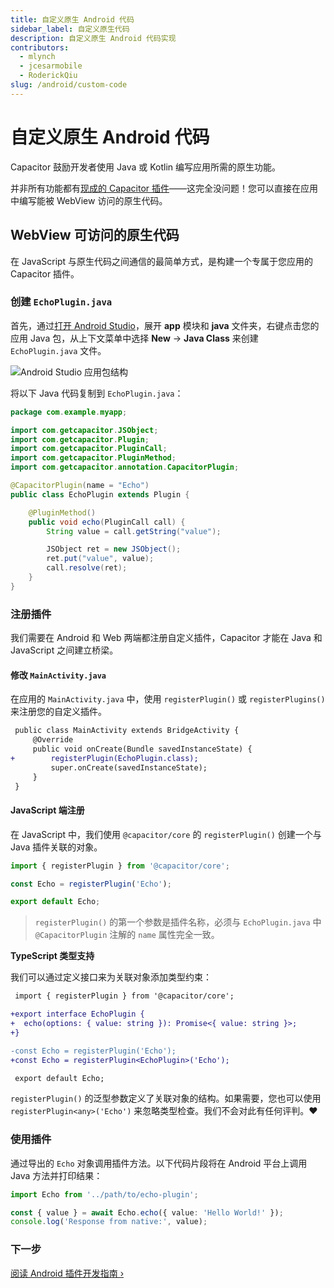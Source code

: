 ```yaml
---
title: 自定义原生 Android 代码
sidebar_label: 自定义原生代码
description: 自定义原生 Android 代码实现
contributors:
  - mlynch
  - jcesarmobile
  - RoderickQiu
slug: /android/custom-code
---
```


# 自定义原生 Android 代码

Capacitor 鼓励开发者使用 Java 或 Kotlin 编写应用所需的原生功能。

并非所有功能都有[现成的 Capacitor 插件](/plugins.mdx)——这完全没问题！您可以直接在应用中编写能被 WebView 访问的原生代码。

## WebView 可访问的原生代码

在 JavaScript 与原生代码之间通信的最简单方式，是构建一个专属于您应用的 Capacitor 插件。

### 创建 `EchoPlugin.java`

首先，通过[打开 Android Studio](/main/android/index.md#opening-the-android-project)，展开 **app** 模块和 **java** 文件夹，右键点击您的应用 Java 包，从上下文菜单中选择 **New** -> **Java Class** 来创建 `EchoPlugin.java` 文件。

![Android Studio 应用包结构](../../../../static/img/v5/docs/android/studio-app-package.png)

将以下 Java 代码复制到 `EchoPlugin.java`：

```java
package com.example.myapp;

import com.getcapacitor.JSObject;
import com.getcapacitor.Plugin;
import com.getcapacitor.PluginCall;
import com.getcapacitor.PluginMethod;
import com.getcapacitor.annotation.CapacitorPlugin;

@CapacitorPlugin(name = "Echo")
public class EchoPlugin extends Plugin {

    @PluginMethod()
    public void echo(PluginCall call) {
        String value = call.getString("value");

        JSObject ret = new JSObject();
        ret.put("value", value);
        call.resolve(ret);
    }
}
```

### 注册插件

我们需要在 Android 和 Web 两端都注册自定义插件，Capacitor 才能在 Java 和 JavaScript 之间建立桥梁。

#### 修改 `MainActivity.java`

在应用的 `MainActivity.java` 中，使用 `registerPlugin()` 或 `registerPlugins()` 来注册您的自定义插件。

```diff
 public class MainActivity extends BridgeActivity {
     @Override
     public void onCreate(Bundle savedInstanceState) {
+        registerPlugin(EchoPlugin.class);
         super.onCreate(savedInstanceState);
     }
 }
```

#### JavaScript 端注册

在 JavaScript 中，我们使用 `@capacitor/core` 的 `registerPlugin()` 创建一个与 Java 插件关联的对象。

```typescript
import { registerPlugin } from '@capacitor/core';

const Echo = registerPlugin('Echo');

export default Echo;
```

> `registerPlugin()` 的第一个参数是插件名称，必须与 `EchoPlugin.java` 中 `@CapacitorPlugin` 注解的 `name` 属性完全一致。

**TypeScript 类型支持**

我们可以通过定义接口来为关联对象添加类型约束：

```diff
 import { registerPlugin } from '@capacitor/core';

+export interface EchoPlugin {
+  echo(options: { value: string }): Promise<{ value: string }>;
+}

-const Echo = registerPlugin('Echo');
+const Echo = registerPlugin<EchoPlugin>('Echo');

 export default Echo;
```

`registerPlugin()` 的泛型参数定义了关联对象的结构。如果需要，您也可以使用 `registerPlugin<any>('Echo')` 来忽略类型检查。我们不会对此有任何评判。❤️

### 使用插件

通过导出的 `Echo` 对象调用插件方法。以下代码片段将在 Android 平台上调用 Java 方法并打印结果：

```typescript
import Echo from '../path/to/echo-plugin';

const { value } = await Echo.echo({ value: 'Hello World!' });
console.log('Response from native:', value);
```

### 下一步

[阅读 Android 插件开发指南 &#8250;](/plugins/creating-plugins/android-guide.md)